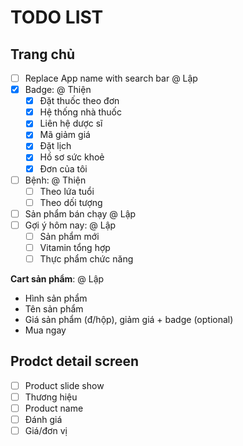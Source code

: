 # TODO LIST

## Trang chủ

- [ ] Replace App name with search bar @ Lập
- [x] Badge: @ Thiện
    + [x] Đặt thuốc theo đơn
    + [x] Hệ thống nhà thuốc
    + [x] Liên hệ dược sĩ
    + [x] Mã giảm giá
    + [x] Đặt lịch 
    + [x] Hồ sơ sức khoẻ
    + [x] Đơn của tôi
- [ ] Bệnh: @ Thiện
    + [ ] Theo lứa tuổi
    + [ ] Theo dối tượng
- [ ] Sản phẩm bán chạy @ Lập
- [ ] Gợi ý hôm nay: @ Lập
    + [ ] Sản phẩm mới
    + [ ] Vitamin tổng hợp
    + [ ] Thực phẩm chức năng

**Cart sản phẩm**: @ Lập
- Hình sản phẩm
- Tên sản phẩm
- Giá sản phẩm (đ/hộp), giảm giá  + badge (optional)
- Mua ngay

## Prodct detail screen

- [ ] Product slide show
- [ ] Thương hiệu
- [ ] Product name
- [ ] Đánh giá
- [ ] Giá/đơn vị
